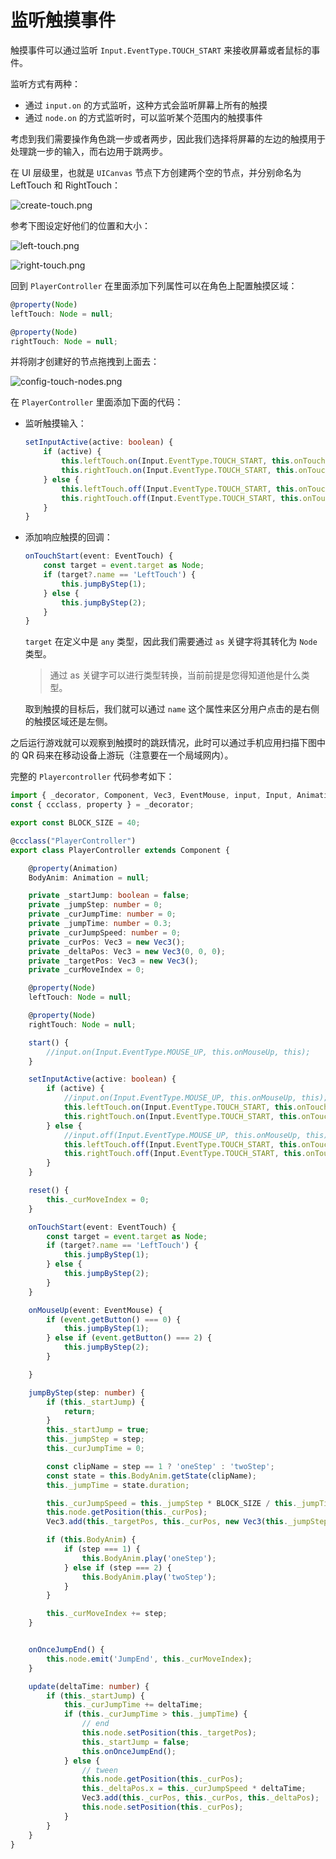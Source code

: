 # 监听触摸事件

触摸事件可以通过监听 `Input.EventType.TOUCH_START` 来接收屏幕或者鼠标的事件。

监听方式有两种：

- 通过 `input.on` 的方式监听，这种方式会监听屏幕上所有的触摸
- 通过 `node.on` 的方式监听时，可以监听某个范围内的触摸事件

考虑到我们需要操作角色跳一步或者两步，因此我们选择将屏幕的左边的触摸用于处理跳一步的输入，而右边用于跳两步。

在 UI 层级里，也就是 `UICanvas` 节点下方创建两个空的节点，并分别命名为 LeftTouch 和 RightTouch：

![create-touch.png](touch/create-touch.png)

参考下图设定好他们的位置和大小：

![left-touch.png](touch/left-touch.png)

![right-touch.png](touch/right-touch.png)

回到 `PlayerController` 在里面添加下列属性可以在角色上配置触摸区域：

```ts
@property(Node)
leftTouch: Node = null;

@property(Node)
rightTouch: Node = null;
```

并将刚才创建好的节点拖拽到上面去：

![config-touch-nodes.png](touch/config-touch-nodes.png)

在 `PlayerController` 里面添加下面的代码：

- 监听触摸输入：

    ```ts
    setInputActive(active: boolean) {
        if (active) {    
            this.leftTouch.on(Input.EventType.TOUCH_START, this.onTouchStart, this);
            this.rightTouch.on(Input.EventType.TOUCH_START, this.onTouchStart, this);
        } else {        
            this.leftTouch.off(Input.EventType.TOUCH_START, this.onTouchStart, this);
            this.rightTouch.off(Input.EventType.TOUCH_START, this.onTouchStart, this);
        }
    }
    ```

- 添加响应触摸的回调：

    ```ts
    onTouchStart(event: EventTouch) {
        const target = event.target as Node;    
        if (target?.name == 'LeftTouch') {
            this.jumpByStep(1);
        } else {
            this.jumpByStep(2);
        }
    }
    ```

    `target` 在定义中是 `any` 类型，因此我们需要通过 `as` 关键字将其转化为 `Node` 类型。

    > 通过 as 关键字可以进行类型转换，当前前提是您得知道他是什么类型。

    取到触摸的目标后，我们就可以通过 `name` 这个属性来区分用户点击的是右侧的触摸区域还是左侧。

之后运行游戏就可以观察到触摸时的跳跃情况，此时可以通过手机应用扫描下图中的 QR 码来在移动设备上游玩（注意要在一个局域网内）。

完整的 `Playercontroller` 代码参考如下：

```ts
import { _decorator, Component, Vec3, EventMouse, input, Input, Animation, EventTouch, Node } from "cc";
const { ccclass, property } = _decorator;

export const BLOCK_SIZE = 40;

@ccclass("PlayerController")
export class PlayerController extends Component {

    @property(Animation)
    BodyAnim: Animation = null;

    private _startJump: boolean = false;
    private _jumpStep: number = 0;
    private _curJumpTime: number = 0;
    private _jumpTime: number = 0.3;
    private _curJumpSpeed: number = 0;
    private _curPos: Vec3 = new Vec3();
    private _deltaPos: Vec3 = new Vec3(0, 0, 0);
    private _targetPos: Vec3 = new Vec3();
    private _curMoveIndex = 0;

    @property(Node)
    leftTouch: Node = null;

    @property(Node)
    rightTouch: Node = null;

    start() {
        //input.on(Input.EventType.MOUSE_UP, this.onMouseUp, this);
    }

    setInputActive(active: boolean) {
        if (active) {
            //input.on(Input.EventType.MOUSE_UP, this.onMouseUp, this);
            this.leftTouch.on(Input.EventType.TOUCH_START, this.onTouchStart, this);
            this.rightTouch.on(Input.EventType.TOUCH_START, this.onTouchStart, this);
        } else {
            //input.off(Input.EventType.MOUSE_UP, this.onMouseUp, this);
            this.leftTouch.off(Input.EventType.TOUCH_START, this.onTouchStart, this);
            this.rightTouch.off(Input.EventType.TOUCH_START, this.onTouchStart, this);
        }
    }

    reset() {
        this._curMoveIndex = 0;
    }

    onTouchStart(event: EventTouch) {
        const target = event.target as Node;        
        if (target?.name == 'LeftTouch') {
            this.jumpByStep(1);
        } else {
            this.jumpByStep(2);
        }
    }

    onMouseUp(event: EventMouse) {
        if (event.getButton() === 0) {
            this.jumpByStep(1);
        } else if (event.getButton() === 2) {
            this.jumpByStep(2);
        }

    }

    jumpByStep(step: number) {
        if (this._startJump) {
            return;
        }
        this._startJump = true;
        this._jumpStep = step;
        this._curJumpTime = 0;

        const clipName = step == 1 ? 'oneStep' : 'twoStep';
        const state = this.BodyAnim.getState(clipName);
        this._jumpTime = state.duration;

        this._curJumpSpeed = this._jumpStep * BLOCK_SIZE / this._jumpTime;
        this.node.getPosition(this._curPos);
        Vec3.add(this._targetPos, this._curPos, new Vec3(this._jumpStep * BLOCK_SIZE, 0, 0));

        if (this.BodyAnim) {
            if (step === 1) {
                this.BodyAnim.play('oneStep');
            } else if (step === 2) {
                this.BodyAnim.play('twoStep');
            }
        }

        this._curMoveIndex += step;
    }


    onOnceJumpEnd() {
        this.node.emit('JumpEnd', this._curMoveIndex);
    }

    update(deltaTime: number) {
        if (this._startJump) {
            this._curJumpTime += deltaTime;
            if (this._curJumpTime > this._jumpTime) {
                // end
                this.node.setPosition(this._targetPos);
                this._startJump = false;
                this.onOnceJumpEnd();
            } else {
                // tween
                this.node.getPosition(this._curPos);
                this._deltaPos.x = this._curJumpSpeed * deltaTime;
                Vec3.add(this._curPos, this._curPos, this._deltaPos);
                this.node.setPosition(this._curPos);
            }
        }
    }
}
```
